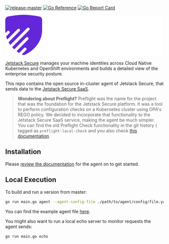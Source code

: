 [![release-master](https://github.com/jetstack/preflight/actions/workflows/release-master.yml/badge.svg)](https://github.com/jetstack/preflight/actions/workflows/release-master.yml)
[![Go Reference](https://pkg.go.dev/badge/github.com/jetstack/preflight.svg)](https://pkg.go.dev/github.com/jetstack/preflight)
[![Go Report Card](https://goreportcard.com/badge/github.com/jetstack/preflight)](https://goreportcard.com/report/github.com/jetstack/preflight)

![Jetstack Secure](./docs/images/js.png)

[Jetstack Secure](https://www.jetstack.io/jetstack-secure/) manages your machine identities across Cloud Native Kubernetes and OpenShift environments and builds a detailed view of the enterprise security posture.

This repo contains the open source in-cluster agent of Jetstack Secure, that sends data to the [Jetstack Secure
SaaS](https://platform.jetstack.io).

> **Wondering about Preflight?** Preflight was the name for the project that was the foundation for the Jetstack Secure platform. It was a tool to perform configuration checks on a Kubernetes cluster using OPA's REGO policy. We decided to incorporate that functionality to the Jetstack Secure SaaS service, making the agent be much simpler. You can find the old Preflight Check functionality in the git history ( tagged as `preflight-local-check` and you also check [this documentation](https://github.com/jetstack/jetstack-secure/blob/preflight-local-check/docs/check.md).

## Installation

Please [review the documentation](https://platform.jetstack.io/docs/agent) for
the agent on to get started.

## Local Execution

To build and run a version from master:

```bash
go run main.go agent --agent-config-file ./path/to/agent/config/file.yaml
```

You can find the example agent file
[here](https://github.com/jetstack/preflight/blob/master/agent.yaml).

You might also want to run a local echo server to monitor requests the agent
sends:

```bash
go run main.go echo
```

